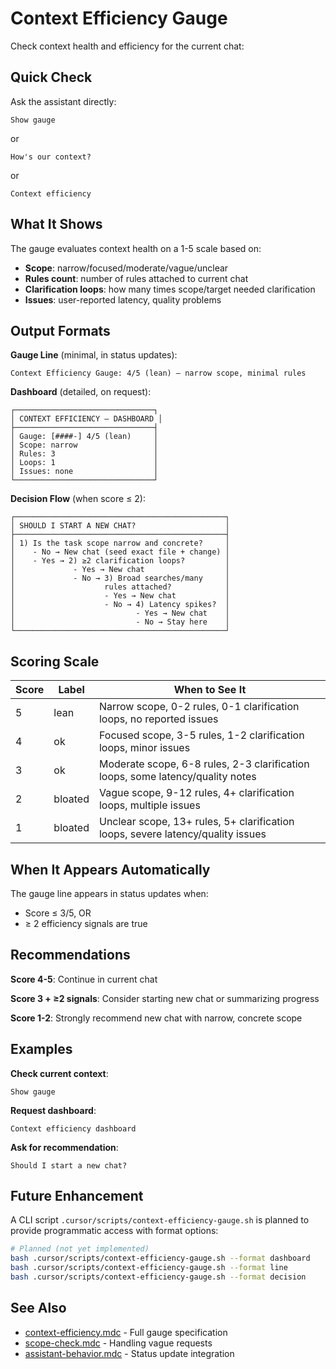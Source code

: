 # Context Efficiency Gauge

Check context health and efficiency for the current chat:

## Quick Check

Ask the assistant directly:

```text
Show gauge
```

or

```text
How's our context?
```

or

```text
Context efficiency
```

## What It Shows

The gauge evaluates context health on a 1-5 scale based on:

- **Scope**: narrow/focused/moderate/vague/unclear
- **Rules count**: number of rules attached to current chat
- **Clarification loops**: how many times scope/target needed clarification
- **Issues**: user-reported latency, quality problems

## Output Formats

**Gauge Line** (minimal, in status updates):

```text
Context Efficiency Gauge: 4/5 (lean) — narrow scope, minimal rules
```

**Dashboard** (detailed, on request):

```text
┌───────────────────────────────┐
│ CONTEXT EFFICIENCY — DASHBOARD │
├───────────────────────────────┤
│ Gauge: [####-] 4/5 (lean)     │
│ Scope: narrow                 │
│ Rules: 3                      │
│ Loops: 1                      │
│ Issues: none                  │
└───────────────────────────────┘
```

**Decision Flow** (when score ≤ 2):

```text
┌───────────────────────────────────────────────┐
│ SHOULD I START A NEW CHAT?                    │
├───────────────────────────────────────────────┤
│ 1) Is the task scope narrow and concrete?     │
│    - No → New chat (seed exact file + change) │
│    - Yes → 2) ≥2 clarification loops?         │
│             - Yes → New chat                  │
│             - No → 3) Broad searches/many     │
│                    rules attached?            │
│                    - Yes → New chat           │
│                    - No → 4) Latency spikes?  │
│                           - Yes → New chat    │
│                           - No → Stay here    │
└───────────────────────────────────────────────┘
```

## Scoring Scale

| Score | Label   | When to See It                                                                  |
| ----- | ------- | ------------------------------------------------------------------------------- |
| 5     | lean    | Narrow scope, 0-2 rules, 0-1 clarification loops, no reported issues            |
| 4     | ok      | Focused scope, 3-5 rules, 1-2 clarification loops, minor issues                 |
| 3     | ok      | Moderate scope, 6-8 rules, 2-3 clarification loops, some latency/quality notes  |
| 2     | bloated | Vague scope, 9-12 rules, 4+ clarification loops, multiple issues                |
| 1     | bloated | Unclear scope, 13+ rules, 5+ clarification loops, severe latency/quality issues |

## When It Appears Automatically

The gauge line appears in status updates when:

- Score ≤ 3/5, OR
- ≥ 2 efficiency signals are true

## Recommendations

**Score 4-5**: Continue in current chat

**Score 3 + ≥2 signals**: Consider starting new chat or summarizing progress

**Score 1-2**: Strongly recommend new chat with narrow, concrete scope

## Examples

**Check current context**:

```text
Show gauge
```

**Request dashboard**:

```text
Context efficiency dashboard
```

**Ask for recommendation**:

```text
Should I start a new chat?
```

## Future Enhancement

A CLI script `.cursor/scripts/context-efficiency-gauge.sh` is planned to provide programmatic access with format options:

```bash
# Planned (not yet implemented)
bash .cursor/scripts/context-efficiency-gauge.sh --format dashboard
bash .cursor/scripts/context-efficiency-gauge.sh --format line
bash .cursor/scripts/context-efficiency-gauge.sh --format decision
```

## See Also

- [context-efficiency.mdc](../rules/context-efficiency.mdc) - Full gauge specification
- [scope-check.mdc](../rules/scope-check.mdc) - Handling vague requests
- [assistant-behavior.mdc](../rules/assistant-behavior.mdc) - Status update integration
